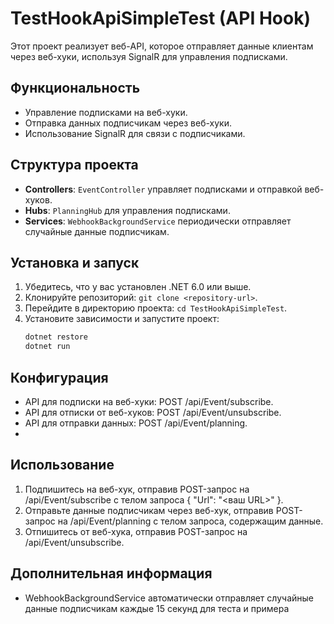 # TestHookApiSimpleTest (API Hook)

Этот проект реализует веб-API, которое отправляет данные клиентам через веб-хуки, используя SignalR для управления подписками.

## Функциональность

- Управление подписками на веб-хуки.
- Отправка данных подписчикам через веб-хуки.
- Использование SignalR для связи с подписчиками.

## Структура проекта

- **Controllers**: `EventController` управляет подписками и отправкой веб-хуков.
- **Hubs**: `PlanningHub` для управления подписками.
- **Services**: `WebhookBackgroundService` периодически отправляет случайные данные подписчикам.

## Установка и запуск

1. Убедитесь, что у вас установлен .NET 6.0 или выше.
2. Клонируйте репозиторий: `git clone <repository-url>`.
3. Перейдите в директорию проекта: `cd TestHookApiSimpleTest`.
4. Установите зависимости и запустите проект: 
   ```bash
   dotnet restore
   dotnet run
   ```
   
## Конфигурация

- API для подписки на веб-хуки: POST /api/Event/subscribe.
- API для отписки от веб-хуков: POST /api/Event/unsubscribe.
- API для отправки данных: POST /api/Event/planning.
- 
## Использование

1. Подпишитесь на веб-хук, отправив POST-запрос на /api/Event/subscribe с телом запроса { "Url": "<ваш URL>" }.
2. Отправьте данные подписчикам через веб-хук, отправив POST-запрос на /api/Event/planning с телом запроса, содержащим данные.
3. Отпишитесь от веб-хука, отправив POST-запрос на /api/Event/unsubscribe.
   
## Дополнительная информация

- WebhookBackgroundService автоматически отправляет случайные данные подписчикам каждые 15 секунд для теста и примера
